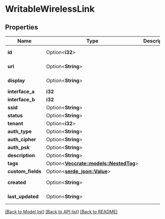 # WritableWirelessLink

## Properties

Name | Type | Description | Notes
------------ | ------------- | ------------- | -------------
**id** | Option<**i32**> |  | [optional][readonly]
**url** | Option<**String**> |  | [optional][readonly]
**display** | Option<**String**> |  | [optional][readonly]
**interface_a** | **i32** |  | 
**interface_b** | **i32** |  | 
**ssid** | Option<**String**> |  | [optional]
**status** | Option<**String**> |  | [optional]
**tenant** | Option<**i32**> |  | [optional]
**auth_type** | Option<**String**> |  | [optional]
**auth_cipher** | Option<**String**> |  | [optional]
**auth_psk** | Option<**String**> |  | [optional]
**description** | Option<**String**> |  | [optional]
**tags** | Option<[**Vec<crate::models::NestedTag>**](NestedTag.md)> |  | [optional]
**custom_fields** | Option<[**serde_json::Value**](.md)> |  | [optional]
**created** | Option<**String**> |  | [optional][readonly]
**last_updated** | Option<**String**> |  | [optional][readonly]

[[Back to Model list]](../README.md#documentation-for-models) [[Back to API list]](../README.md#documentation-for-api-endpoints) [[Back to README]](../README.md)


